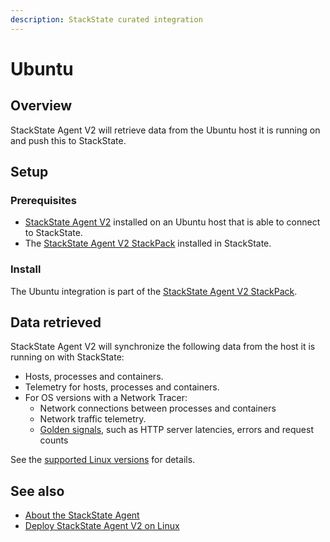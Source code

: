 ```yaml
---
description: StackState curated integration
---
```


# Ubuntu

## Overview

StackState Agent V2 will retrieve data from the Ubuntu host it is running on and push this to StackState.

## Setup

### Prerequisites
 
* [StackState Agent V2](/setup/agent/linux.md) installed on an Ubuntu host that is able to connect to StackState.
* The [StackState Agent V2 StackPack](/stackpacks/integrations/agent.md) installed in StackState.

### Install

The Ubuntu integration is part of the [StackState Agent V2 StackPack](/stackpacks/integrations/agent.md).

## Data retrieved

StackState Agent V2 will synchronize the following data from the host it is running on with StackState:

- Hosts, processes and containers.
- Telemetry for hosts, processes and containers.
- For OS versions with a Network Tracer: 
    * Network connections between processes and containers
    * Network traffic telemetry. 
    * [Golden signals](/use/metrics-events/golden_signals.md), such as HTTP server latencies, errors and request counts 

See the [supported Linux versions](/setup/agent/linux.md#supported-linux-versions) for details.

## See also

* [About the StackState Agent](/setup/agent/about-stackstate-agent.md)
* [Deploy StackState Agent V2 on Linux](/setup/agent/linux.md)